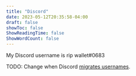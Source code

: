 ```yaml
---
title: "Discord"
date: 2023-05-12T20:35:58-04:00
draft: false
showToc: false
ShowReadingTime: false
ShowWordCount: false
---
```


My Discord username is rip wallet#0683

TODO: Change when Discord [migrates usernames](https://discord.com/blog/usernames).

